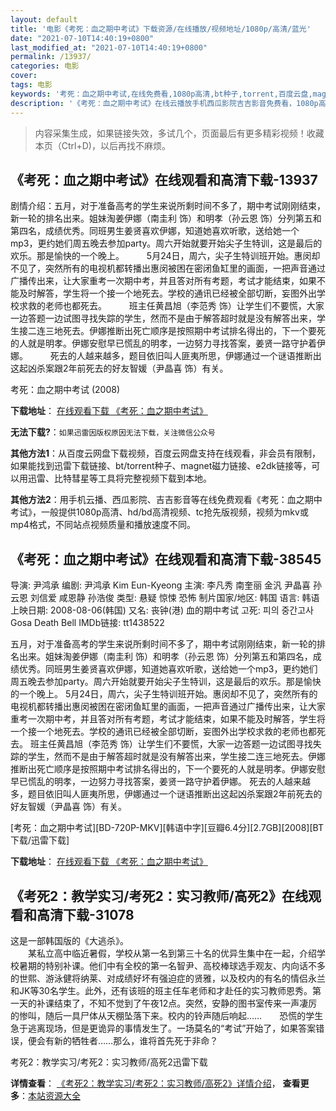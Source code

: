 ```yaml
---
layout: default
title: '电影《考死：血之期中考试》下载资源/在线播放/视频地址/1080p/高清/蓝光'
date: "2021-07-10T14:40:19+0800"
last_modified_at: "2021-07-10T14:40:19+0800"
permalink: /13937/
categories: 电影
cover:
tags: 电影
keywords: '考死：血之期中考试,在线免费看,1080p高清,bt种子,torrent,百度云盘,magnet,磁力链,迅雷下载资源'
description: '《考死：血之期中考试》在线云播放手机西瓜影院吉吉影音免费看，1080p高清bd/hd未删减完整版和tc抢先枪版，mkv/mp4格式，附带bt/torrent种子、magnet/磁力链、百度云盘、网盘资源迅雷下载链接'
---
```


>内容采集生成，如果链接失效，多试几个，页面最后有更多精彩视频！收藏本页（Ctrl+D)，以后再找不麻烦。


## 《考死：血之期中考试》在线观看和高清下载-13937

剧情介绍：五月，对于准备高考的学生来说所剩时间不多了，期中考试刚刚结束，新一轮的排名出来。姐妹淘姜伊娜（南圭利 饰）和明孝（孙云恩 饰）分列第五和第四名，成绩优秀。同班男生姜贤喜欢伊娜，知道她喜欢听歌，送给她一个mp3，更约她们周五晚去参加party。周六开始就要开始尖子生特训，这是最后的欢乐。那是愉快的一个晚上。  　　5月24日，周六，尖子生特训班开始。惠闵却不见了，突然所有的电视机都转播出惠闵被困在密闭鱼缸里的画面，一把声音通过广播传出来，让大家重考一次期中考，并且答对所有考题，考试才能结束，如果不能及时解答，学生将一个接一个地死去。学校的通讯已经被全部切断，妄图外出学校求救的老师也都死去。  　　班主任黄昌旭（李范秀 饰）让学生们不要慌，大家一边答题一边试图寻找失踪的学生，然而不是由于解答超时就是没有解答出来，学生接二连三地死去。伊娜推断出死亡顺序是按照期中考试排名得出的，下一个要死的人就是明孝。伊娜安慰早已慌乱的明孝，一边努力寻找答案，姜贤一路守护着伊娜。  　　死去的人越来越多，题目依旧叫人匪夷所思，伊娜通过一个谜语推断出这起凶杀案跟2年前死去的好友智媛（尹晶喜 饰）有关。


考死：血之期中考试 (2008)

**下载地址**： [在线观看下载 《考死：血之期中考试》](https://www.btbtdy.me/btdy/dy5518.html) 


**无法下载?**：`如果迅雷因版权原因无法下载，关注微信公众号 `

**其他方法1**：从百度云网盘下载视频，百度云网盘支持在线观看，非会员有限制，如果能找到迅雷下载链接、bt/torrent种子、magnet磁力链接、e2dk链接等，可以用迅雷、比特彗星等工具将完整视频下载到本地。

**其他方法2**：用手机云播、西瓜影院、吉吉影音等在线免费观看《考死：血之期中考试》，一般提供1080p高清、hd/bd高清视频、tc抢先版视频，视频为mkv或mp4格式，不同站点视频质量和播放速度不同。


## 《考死：血之期中考试》在线观看和高清下载-38545

导演: 尹鸿承 编剧: 尹鸿承 Kim Eun-Kyeong 主演: 李凡秀 南奎丽 金汎 尹晶喜 孙云恩 刘信爱 咸恩静 孙浩俊 类型: 悬疑 惊悚 恐怖 制片国家/地区: 韩国 语言: 韩语 上映日期: 2008-08-06(韩国) 又名: 丧钟(港) 血的期中考试 고死: 피의 중간고사 Gosa Death Bell IMDb链接: tt1438522

五月，对于准备高考的学生来说所剩时间不多了，期中考试刚刚结束，新一轮的排名出来。姐妹淘姜伊娜（南圭利 饰）和明孝（孙云恩 饰）分列第五和第四名，成绩优秀。同班男生姜贤喜欢伊娜，知道她喜欢听歌，送给她一个mp3，更约她们周五晚去参加party。周六开始就要开始尖子生特训，这是最后的欢乐。那是愉快的一个晚上。 5月24日，周六，尖子生特训班开始。惠闵却不见了，突然所有的电视机都转播出惠闵被困在密闭鱼缸里的画面，一把声音通过广播传出来，让大家重考一次期中考，并且答对所有考题，考试才能结束，如果不能及时解答，学生将一个接一个地死去。学校的通讯已经被全部切断，妄图外出学校求救的老师也都死去。 班主任黄昌旭（李范秀 饰）让学生们不要慌，大家一边答题一边试图寻找失踪的学生，然而不是由于解答超时就是没有解答出来，学生接二连三地死去。伊娜推断出死亡顺序是按照期中考试排名得出的，下一个要死的人就是明孝。伊娜安慰早已慌乱的明孝，一边努力寻找答案，姜贤一路守护着伊娜。 死去的人越来越多，题目依旧叫人匪夷所思，伊娜通过一个谜语推断出这起凶杀案跟2年前死去的好友智媛（尹晶喜 饰）有关。


[考死：血之期中考试][BD-720P-MKV][韩语中字][豆瓣6.4分][2.7GB][2008][BT下载/迅雷下载]

**下载地址**： [在线观看下载 《考死：血之期中考试》](https://www.btdx8.com/torrent/death_bell_2008.html) 


## 《考死2：教学实习/考死2：实习教师/高死2》在线观看和高清下载-31078

这是一部韩国版的《大逃杀》。<br />　　某私立高中临近暑假，学校从第一名到第三十名的优异生集中在一起，介绍学校暑期的特别补课。他们中有全校的第一名智尹、高校棒球选手观友、内向话不多的世熙、游泳健将纳莱、对成绩好坏有强迫症的贤雅，以及校内的有名的情侣永兰和JK等30名学生。此外，还有该班的班主任车老师和才赴任的实习教师恩秀。第一天的补课结束了，不知不觉到了午夜12点。突然，安静的图书室传来一声凄厉的惨叫，随后一具尸体从天棚坠落下来。校内的铃声随后响起……　　恐慌的学生急于逃离现场，但是更诡异的事情发生了。一场莫名的“考试”开始了，如果答案错误，便会有新的牺牲者&hellip;…那么，谁将首先死于非命？


考死2：教学实习/考死2：实习教师/高死2迅雷下载

**详情查看**： [《考死2：教学实习/考死2：实习教师/高死2》详情介绍](/movie/31078/)， **查看更多**：[本站资源大全](/movie/t/all/)

